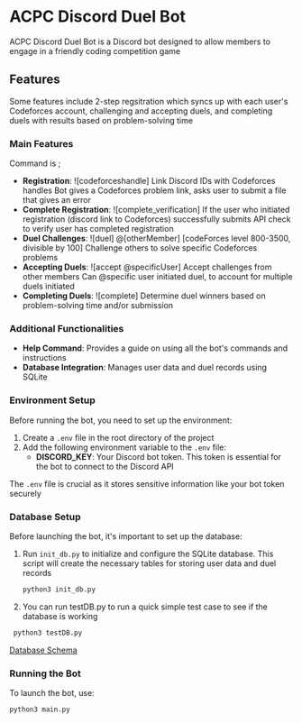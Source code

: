 # ACPC Discord Duel Bot

ACPC Discord Duel Bot is a Discord bot designed to allow members to engage in a friendly coding competition game

## Features

Some features include 2-step regsitration which syncs up with each user's Codeforces account, challenging and accepting duels, and completing duels with results based on problem-solving time

### Main Features

Command is ;

- **Registration**:
  ![codeforceshandle]
  Link Discord IDs with Codeforces handles
  Bot gives a Codeforces problem link, asks user to submit a file that gives an error
- **Complete Registration**:
  ![complete_verification]
  If the user who initiated registration (discord link to Codeforces) successfully submits 
  API check to verify user has completed registration
- **Duel Challenges**:
  ![duel] @[otherMember] [codeForces level 800-3500, divisible by 100]
  Challenge others to solve specific Codeforces problems
- **Accepting Duels**:
  ![accept @specificUser]
  Accept challenges from other members
  Can @specific user initiated duel, to account for multiple duels initiated
- **Completing Duels**:
  ![complete]
  Determine duel winners based on problem-solving time and/or submission

### Additional Functionalities

- **Help Command**: Provides a guide on using all the bot's commands and instructions
- **Database Integration**: Manages user data and duel records using SQLite

### Environment Setup

Before running the bot, you need to set up the environment:

1. Create a `.env` file in the root directory of the project
2. Add the following environment variable to the `.env` file:
   - **DISCORD_KEY**: Your Discord bot token. This token is essential for the bot to connect to the Discord API

The `.env` file is crucial as it stores sensitive information like your bot token securely

### Database Setup

Before launching the bot, it's important to set up the database:

1. Run `init_db.py` to initialize and configure the SQLite database. This script will create the necessary tables for storing user data and duel records
   
   ```bash
   python3 init_db.py

2. You can run testDB.py to run a quick simple test case to see if the database is working

  ```bash
   python3 testDB.py
```


[Database Schema](/Users/arkeldi/Desktop/DBscheme.png)


### Running the Bot

To launch the bot, use:

```bash
python3 main.py
```


   


